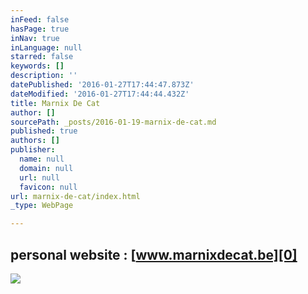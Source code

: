 ```yaml
---
inFeed: false
hasPage: true
inNav: true
inLanguage: null
starred: false
keywords: []
description: ''
datePublished: '2016-01-27T17:44:47.873Z'
dateModified: '2016-01-27T17:44:44.432Z'
title: Marnix De Cat
author: []
sourcePath: _posts/2016-01-19-marnix-de-cat.md
published: true
authors: []
publisher:
  name: null
  domain: null
  url: null
  favicon: null
url: marnix-de-cat/index.html
_type: WebPage

---
```

## personal website : [www.marnixdecat.be][0]
![](https://s3-us-west-2.amazonaws.com/the-grid-img/p/d33212382de8910c3d1093e57331a930c600e724.jpg)

[0]: https://marnixdecat.wix.com/home